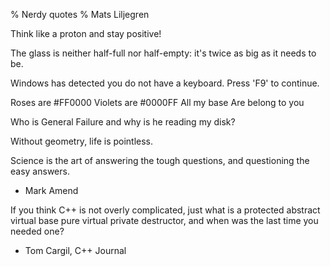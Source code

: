 % Nerdy quotes
% Mats Liljegren

Think like a proton and stay positive!

The glass is neither half-full nor half-empty: it's twice as big as it needs to be.

Windows has detected you do not have a keyboard. Press 'F9' to continue.

Roses are #FF0000
Violets are #0000FF
All my base
Are belong to you

Who is General Failure and why is he reading my disk?

Without geometry, life is pointless.

Science is the art of answering the tough questions, and questioning the easy answers.
- Mark Amend

If you think C++ is not overly complicated, just what is a protected abstract virtual base pure virtual private destructor, and when was the last time you needed one?
- Tom Cargil, C++ Journal
